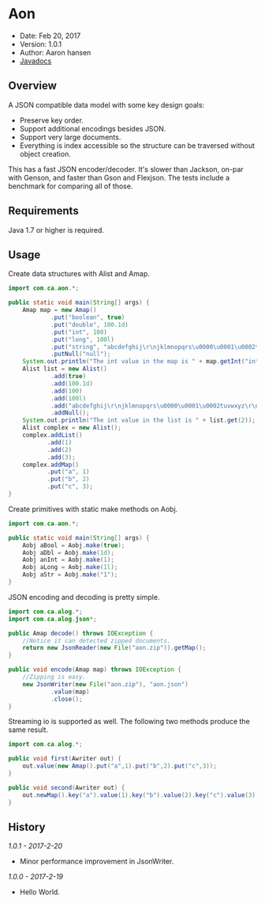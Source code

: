 Aon
===

* Date: Feb 20, 2017
* Version: 1.0.1
* Author: Aaron hansen
* [Javadocs](https://a-hansen.github.io/aon/)


Overview
--------

A JSON compatible data model with some key design goals:

* Preserve key order.
* Support additional encodings besides JSON.
* Support very large documents.
* Everything is index accessible so the structure can be traversed without object 
creation.

This has a fast JSON encoder/decoder.  It's slower than Jackson, on-par with Genson, 
and faster than Gson and Flexjson.  The tests include a benchmark for comparing all 
of those.

Requirements
------------

Java 1.7 or higher is required.

Usage
-----

Create data structures with Alist and Amap.

```java
import com.ca.aon.*;

public static void main(String[] args) {
    Amap map = new Amap()
            .put("boolean", true)
            .put("double", 100.1d)
            .put("int", 100)
            .put("long", 100l)
            .put("string", "abcdefghij\r\njklmnopqrs\u0000\u0001\u0002tuvwxyz\r\n")
            .putNull("null");
    System.out.println("The int value in the map is " + map.getInt("int"));
    Alist list = new Alist()
            .add(true)
            .add(100.1d)
            .add(100)
            .add(100l)
            .add("abcdefghij\r\njklmnopqrs\u0000\u0001\u0002tuvwxyz\r\n")
            .addNull();
    System.out.println("The int value in the list is " + list.get(2));
    Alist complex = new Alist();
    complex.addList()
           .add(1)
           .add(2)
           .add(3);
    complex.addMap()
           .put("a", 1)
           .put("b", 2)
           .put("c", 3);
}
```

Create primitives with static make methods on Aobj.

```java
import com.ca.aon.*;

public static void main(String[] args) {
    Aobj aBool = Aobj.make(true);
    Aobj aDbl = Aobj.make(1d);
    Aobj anInt = Aobj.make(1);
    Aobj aLong = Aobj.make(1l);
    Aobj aStr = Aobj.make("1");
}
```

JSON encoding and decoding is pretty simple.

```java
import com.ca.alog.*;
import com.ca.alog.json*;

public Amap decode() throws IOException {
    //Notice it can detected zipped documents.
    return new JsonReader(new File("aon.zip")).getMap();
}

public void encode(Amap map) throws IOException {
    //Zipping is easy.
    new JsonWriter(new File("aon.zip"), "aon.json")
            .value(map)
            .close();
}
```

Streaming io is supported as well.  The following two methods produce the same result.

```java
import com.ca.alog.*;

public void first(Awriter out) {
    out.value(new Amap().put("a",1).put("b",2).put("c",3));
}

public void second(Awriter out) {
    out.newMap().key("a").value(1).key("b").value(2).key("c").value(3).endMap();
}
```

History
-------
_1.0.1 - 2017-2-20_
  - Minor performance improvement in JsonWriter.
  
_1.0.0 - 2017-2-19_
  - Hello World.

